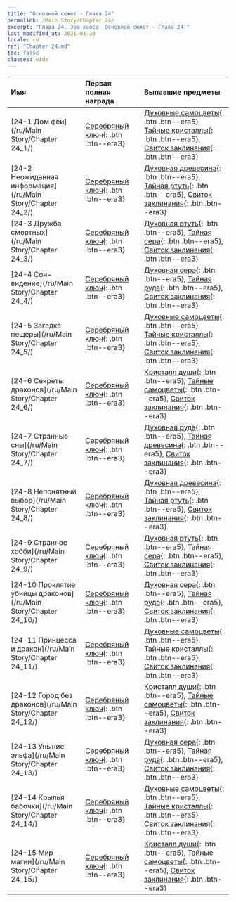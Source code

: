 ```yaml
---
title: "Основной сюжет - Глава 24"
permalink: /Main Story/Chapter 24/
excerpt: "Глава 24. Эра хаоса  Основной сюжет - Глава 24."
last_modified_at: 2021-03-30
locale: ru
ref: "Chapter 24.md"
toc: false
classes: wide
---
```


  | Имя |  Первая полная награда | Выпавшие предметы |
  |:------------|:------------|:------------| 
  | [24-1 Дом феи](/ru/Main Story/Chapter 24_1/) | [Серебряный ключ](/ru/Items/con_693/){: .btn .btn--era3} | [Духовные самоцветы](/ru/Items/mat_86/){: .btn .btn--era5}, [Тайные кристаллы](/ru/Items/mat_80/){: .btn .btn--era5}, [Свиток заклинания](/ru/Items/con_694/){: .btn .btn--era3} |
  | [24-2 Неожиданная информация](/ru/Main Story/Chapter 24_2/) | [Серебряный ключ](/ru/Items/con_693/){: .btn .btn--era3} | [Духовная древесина](/ru/Items/mat_83/){: .btn .btn--era5}, [Тайная ртуть](/ru/Items/mat_77/){: .btn .btn--era5}, [Свиток заклинания](/ru/Items/con_694/){: .btn .btn--era3} |
  | [24-3 Дружба смертных](/ru/Main Story/Chapter 24_3/) | [Серебряный ключ](/ru/Items/con_693/){: .btn .btn--era3} | [Духовная ртуть](/ru/Items/mat_84/){: .btn .btn--era5}, [Тайная сера](/ru/Items/mat_78/){: .btn .btn--era5}, [Свиток заклинания](/ru/Items/con_694/){: .btn .btn--era3} |
  | [24-4 Сон-видение](/ru/Main Story/Chapter 24_4/) | [Серебряный ключ](/ru/Items/con_693/){: .btn .btn--era3} | [Духовная сера](/ru/Items/mat_85/){: .btn .btn--era5}, [Тайная руда](/ru/Items/mat_75/){: .btn .btn--era5}, [Свиток заклинания](/ru/Items/con_694/){: .btn .btn--era3} |
  | [24-5 Загадка пещеры](/ru/Main Story/Chapter 24_5/) | [Серебряный ключ](/ru/Items/con_693/){: .btn .btn--era3} | [Духовные самоцветы](/ru/Items/mat_86/){: .btn .btn--era5}, [Тайные кристаллы](/ru/Items/mat_80/){: .btn .btn--era5}, [Свиток заклинания](/ru/Items/con_694/){: .btn .btn--era3} |
  | [24-6 Секреты драконов](/ru/Main Story/Chapter 24_6/) | [Серебряный ключ](/ru/Items/con_693/){: .btn .btn--era3} | [Кристалл души](/ru/Items/mat_87/){: .btn .btn--era5}, [Тайные самоцветы](/ru/Items/mat_79/){: .btn .btn--era5}, [Свиток заклинания](/ru/Items/con_694/){: .btn .btn--era3} |
  | [24-7 Странные сны](/ru/Main Story/Chapter 24_7/) | [Серебряный ключ](/ru/Items/con_693/){: .btn .btn--era3} | [Духовная руда](/ru/Items/mat_82/){: .btn .btn--era5}, [Тайная древесина](/ru/Items/mat_76/){: .btn .btn--era5}, [Свиток заклинания](/ru/Items/con_694/){: .btn .btn--era3} |
  | [24-8 Непонятный выбор](/ru/Main Story/Chapter 24_8/) | [Серебряный ключ](/ru/Items/con_693/){: .btn .btn--era3} | [Духовная древесина](/ru/Items/mat_83/){: .btn .btn--era5}, [Тайная ртуть](/ru/Items/mat_77/){: .btn .btn--era5}, [Свиток заклинания](/ru/Items/con_694/){: .btn .btn--era3} |
  | [24-9 Странное хобби](/ru/Main Story/Chapter 24_9/) | [Серебряный ключ](/ru/Items/con_693/){: .btn .btn--era3} | [Духовная ртуть](/ru/Items/mat_84/){: .btn .btn--era5}, [Тайная сера](/ru/Items/mat_78/){: .btn .btn--era5}, [Свиток заклинания](/ru/Items/con_694/){: .btn .btn--era3} |
  | [24-10 Проклятие убийцы драконов](/ru/Main Story/Chapter 24_10/) | [Серебряный ключ](/ru/Items/con_693/){: .btn .btn--era3} | [Духовная сера](/ru/Items/mat_85/){: .btn .btn--era5}, [Тайная руда](/ru/Items/mat_75/){: .btn .btn--era5}, [Свиток заклинания](/ru/Items/con_694/){: .btn .btn--era3} |
  | [24-11 Принцесса и дракон](/ru/Main Story/Chapter 24_11/) | [Серебряный ключ](/ru/Items/con_693/){: .btn .btn--era3} | [Духовные самоцветы](/ru/Items/mat_86/){: .btn .btn--era5}, [Тайные кристаллы](/ru/Items/mat_80/){: .btn .btn--era5}, [Свиток заклинания](/ru/Items/con_694/){: .btn .btn--era3} |
  | [24-12 Город без драконов](/ru/Main Story/Chapter 24_12/) | [Серебряный ключ](/ru/Items/con_693/){: .btn .btn--era3} | [Кристалл души](/ru/Items/mat_87/){: .btn .btn--era5}, [Тайные самоцветы](/ru/Items/mat_79/){: .btn .btn--era5}, [Свиток заклинания](/ru/Items/con_694/){: .btn .btn--era3} |
  | [24-13 Уныние эльфа](/ru/Main Story/Chapter 24_13/) | [Серебряный ключ](/ru/Items/con_693/){: .btn .btn--era3} | [Духовная сера](/ru/Items/mat_85/){: .btn .btn--era5}, [Тайная руда](/ru/Items/mat_75/){: .btn .btn--era5}, [Свиток заклинания](/ru/Items/con_694/){: .btn .btn--era3} |
  | [24-14 Крылья бабочки](/ru/Main Story/Chapter 24_14/) | [Серебряный ключ](/ru/Items/con_693/){: .btn .btn--era3} | [Духовные самоцветы](/ru/Items/mat_86/){: .btn .btn--era5}, [Тайные кристаллы](/ru/Items/mat_80/){: .btn .btn--era5}, [Свиток заклинания](/ru/Items/con_694/){: .btn .btn--era3} |
  | [24-15 Мир магии](/ru/Main Story/Chapter 24_15/) | [Серебряный ключ](/ru/Items/con_693/){: .btn .btn--era3} | [Кристалл души](/ru/Items/mat_87/){: .btn .btn--era5}, [Тайные самоцветы](/ru/Items/mat_79/){: .btn .btn--era5}, [Свиток заклинания](/ru/Items/con_694/){: .btn .btn--era3} |
